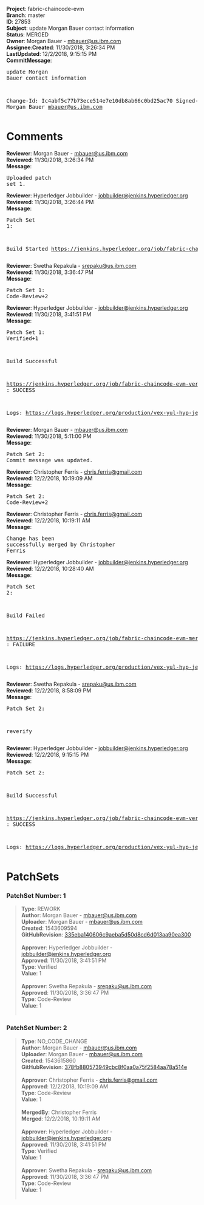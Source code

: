 <strong>Project</strong>: fabric-chaincode-evm</br><strong>Branch</strong>: master<br><strong>ID</strong>: 27853<br><strong>Subject</strong>: update Morgan Bauer contact information<br><strong>Status</strong>: MERGED<br><strong>Owner</strong>: Morgan Bauer - mbauer@us.ibm.com<br><strong>Assignee</strong>:<strong>Created</strong>: 11/30/2018, 3:26:34 PM<br><strong>LastUpdated</strong>: 12/2/2018, 9:15:15 PM<br><strong>CommitMessage</strong>:<br><pre>update Morgan Bauer contact information

Change-Id: Ic4abf5c77b73ece514e7e10db8ab66c0bd25ac70
Signed-off-by: Morgan Bauer <mbauer@us.ibm.com>
</pre><h1>Comments</h1><strong>Reviewer</strong>: Morgan Bauer - mbauer@us.ibm.com<br><strong>Reviewed</strong>: 11/30/2018, 3:26:34 PM<br><strong>Message</strong>: <pre>Uploaded patch set 1.</pre><strong>Reviewer</strong>: Hyperledger Jobbuilder - jobbuilder@jenkins.hyperledger.org<br><strong>Reviewed</strong>: 11/30/2018, 3:26:44 PM<br><strong>Message</strong>: <pre>Patch Set 1:

Build Started https://jenkins.hyperledger.org/job/fabric-chaincode-evm-verify-master-x86_64/296/</pre><strong>Reviewer</strong>: Swetha Repakula - srepaku@us.ibm.com<br><strong>Reviewed</strong>: 11/30/2018, 3:36:47 PM<br><strong>Message</strong>: <pre>Patch Set 1: Code-Review+2</pre><strong>Reviewer</strong>: Hyperledger Jobbuilder - jobbuilder@jenkins.hyperledger.org<br><strong>Reviewed</strong>: 11/30/2018, 3:41:51 PM<br><strong>Message</strong>: <pre>Patch Set 1: Verified+1

Build Successful 

https://jenkins.hyperledger.org/job/fabric-chaincode-evm-verify-master-x86_64/296/ : SUCCESS

Logs: https://logs.hyperledger.org/production/vex-yul-hyp-jenkins-3/fabric-chaincode-evm-verify-master-x86_64/296</pre><strong>Reviewer</strong>: Morgan Bauer - mbauer@us.ibm.com<br><strong>Reviewed</strong>: 11/30/2018, 5:11:00 PM<br><strong>Message</strong>: <pre>Patch Set 2: Commit message was updated.</pre><strong>Reviewer</strong>: Christopher Ferris - chris.ferris@gmail.com<br><strong>Reviewed</strong>: 12/2/2018, 10:19:09 AM<br><strong>Message</strong>: <pre>Patch Set 2: Code-Review+2</pre><strong>Reviewer</strong>: Christopher Ferris - chris.ferris@gmail.com<br><strong>Reviewed</strong>: 12/2/2018, 10:19:11 AM<br><strong>Message</strong>: <pre>Change has been successfully merged by Christopher Ferris</pre><strong>Reviewer</strong>: Hyperledger Jobbuilder - jobbuilder@jenkins.hyperledger.org<br><strong>Reviewed</strong>: 12/2/2018, 10:28:40 AM<br><strong>Message</strong>: <pre>Patch Set 2:

Build Failed 

https://jenkins.hyperledger.org/job/fabric-chaincode-evm-merge-master-x86_64/34/ : FAILURE

Logs: https://logs.hyperledger.org/production/vex-yul-hyp-jenkins-3/fabric-chaincode-evm-merge-master-x86_64/34</pre><strong>Reviewer</strong>: Swetha Repakula - srepaku@us.ibm.com<br><strong>Reviewed</strong>: 12/2/2018, 8:58:09 PM<br><strong>Message</strong>: <pre>Patch Set 2:

reverify</pre><strong>Reviewer</strong>: Hyperledger Jobbuilder - jobbuilder@jenkins.hyperledger.org<br><strong>Reviewed</strong>: 12/2/2018, 9:15:15 PM<br><strong>Message</strong>: <pre>Patch Set 2:

Build Successful 

https://jenkins.hyperledger.org/job/fabric-chaincode-evm-verify-master-x86_64/297/ : SUCCESS

Logs: https://logs.hyperledger.org/production/vex-yul-hyp-jenkins-3/fabric-chaincode-evm-verify-master-x86_64/297</pre><h1>PatchSets</h1><h3>PatchSet Number: 1</h3><blockquote><strong>Type</strong>: REWORK<br><strong>Author</strong>: Morgan Bauer - mbauer@us.ibm.com<br><strong>Uploader</strong>: Morgan Bauer - mbauer@us.ibm.com<br><strong>Created</strong>: 1543609594<br><strong>GitHubRevision</strong>: [335eba140606c9aeba5d50d8cd6d013aa90ea300](https://github.com/hyperledger/fabric-chaincode-evm/commit/335eba140606c9aeba5d50d8cd6d013aa90ea300)<br><br><strong>Approver</strong>: Hyperledger Jobbuilder - jobbuilder@jenkins.hyperledger.org<br><strong>Approved</strong>: 11/30/2018, 3:41:51 PM<br><strong>Type</strong>: Verified<br><strong>Value</strong>: 1<br><br><strong>Approver</strong>: Swetha Repakula - srepaku@us.ibm.com<br><strong>Approved</strong>: 11/30/2018, 3:36:47 PM<br><strong>Type</strong>: Code-Review<br><strong>Value</strong>: 1<br><br></blockquote><h3>PatchSet Number: 2</h3><blockquote><strong>Type</strong>: NO_CODE_CHANGE<br><strong>Author</strong>: Morgan Bauer - mbauer@us.ibm.com<br><strong>Uploader</strong>: Morgan Bauer - mbauer@us.ibm.com<br><strong>Created</strong>: 1543615860<br><strong>GitHubRevision</strong>: [378fb880573949cbc8f0aa0a75f2584aa78a514e](https://github.com/hyperledger/fabric-chaincode-evm/commit/378fb880573949cbc8f0aa0a75f2584aa78a514e)<br><br><strong>Approver</strong>: Christopher Ferris - chris.ferris@gmail.com<br><strong>Approved</strong>: 12/2/2018, 10:19:09 AM<br><strong>Type</strong>: Code-Review<br><strong>Value</strong>: 1<br><br><strong>MergedBy</strong>: Christopher Ferris<br><strong>Merged</strong>: 12/2/2018, 10:19:11 AM<br><br><strong>Approver</strong>: Hyperledger Jobbuilder - jobbuilder@jenkins.hyperledger.org<br><strong>Approved</strong>: 11/30/2018, 3:41:51 PM<br><strong>Type</strong>: Verified<br><strong>Value</strong>: 1<br><br><strong>Approver</strong>: Swetha Repakula - srepaku@us.ibm.com<br><strong>Approved</strong>: 11/30/2018, 3:36:47 PM<br><strong>Type</strong>: Code-Review<br><strong>Value</strong>: 1<br><br></blockquote>